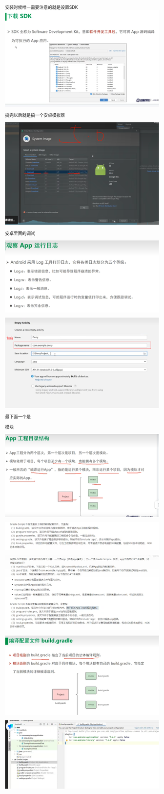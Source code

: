 安装时候唯一需要注意的就是设置SDK![image-20230329162645665](img/安卓项目创建/image-20230329162645665.png)



搞完以后就是搞一个安卓模拟器

![image-20230329165148389](img/安卓项目创建/image-20230329165148389.png)

安卓里面的调试

![image-20230329165919784](img/安卓项目创建/image-20230329165919784.png)





![image-20230329162359734](img/安卓项目创建/image-20230329162359734.png)

最下面一个是





模块

![image-20230329175402369](img/安卓项目创建/image-20230329175402369.png)





![image-20230329175916586](img/安卓项目创建/image-20230329175916586.png)





![image-20230329195343026](img/安卓项目创建/image-20230329195343026.png)



![image-20230329195410464](img/安卓项目创建/image-20230329195410464.png)

![image-20230329195725475](img/安卓项目创建/image-20230329195725475.png)